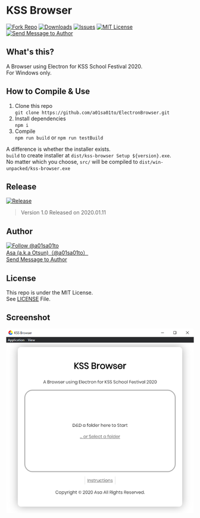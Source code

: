 # KSS Browser

[![Fork Repo](https://img.shields.io/github/forks/a01sa01to/ElectronBrowser?style=social&maxAge=3600)](https://github.com/a01sa01to/ElectronBrowser/fork) [![Downloads](https://img.shields.io/github/downloads/a01sa01to/ElectronBrowser/total?maxAge=3600, "Download")](https://github.com/a01sa01to/ElectronBrowser/releases) [![Issues](https://img.shields.io/github/issues/a01sa01to/ElectronBrowser?maxAge=3600, "Issues")](https://github.com/a01sa01to/ElectronBrowser/issues) [![MIT License](https://img.shields.io/github/license/a01sa01to/ElectronBrowser?maxAge=3600, "License")](https://github.com/a01sa01to/ElectronBrowser/blob/master/LICENSE) [![Send Message to Author](https://img.shields.io/static/v1?style=flat&logo=twitter&label=Message&color=1da1f2&link=https%3A%2F%2Ftwitter.com%2Fmessages%2Fcompose%3Frecipient_id%3D4273512934&link=https%3A%2F%2Ftwitter.com%2Fmessages%2Fcompose%3Frecipient_id%3D4273512934&message=%40a01sa01to&maxAge=3600, "Send Message to Author")](https://twitter.com/messages/compose?recipient_id=4273512934)<br>

## What's this?

A Browser using Electron for KSS School Festival 2020.<br>
For Windows only.

## How to Compile & Use

1. Clone this repo<br>
  `git clone https://github.com/a01sa01to/ElectronBrowser.git`
2. Install dependencies<br>
  `npm i`
3. Compile<br>
  `npm run build` or `npm run testBuild`<br>

  A difference is whether the installer exists.<br>
  `build` to create installer at `dist/kss-browser Setup ${version}.exe`.<br>
  No matter which you choose, `src/` will be compiled to `dist/win-unpacked/kss-browser.exe`

## Release

[![Release](https://img.shields.io/github/v/release/a01sa01to/ElectronBrowser?label=Latest%20release&maxAge=3600)](https://github.com/a01sa01to/ElectronBrowser/releases)<br>

> Version 1.0 Released on 2020.01.11

## Author

[![Follow @a01sa01to](https://img.shields.io/twitter/follow/a01sa01to?label=Follow&style=social&maxAge=3600, "Follow")](https://twitter.com/intent/follow?screen_name=a01sa01to)<br>
[Asa (a.k.a Otsun)（@a01sa01to）](https://twitter.com/a01sa01to)<br>
[Send Message to Author](https://twitter.com/messages/compose?recipient_id=4273512934)

## License

This repo is under the MIT License.<br>
See [LICENSE](https://github.com/a01sa01to/ElectronBrowser/blob/master/LICENSE) File.

## Screenshot
![Screenshot01](./screenshots/01.png)